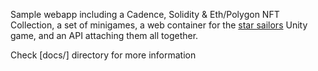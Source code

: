 Sample webapp including a Cadence, Solidity & Eth/Polygon NFT Collection, a set of minigames, a web container for the [star sailors](https://github.com/signal-k/starsailors) Unity game, and an API attaching them all together.

Check [docs/] directory for more information